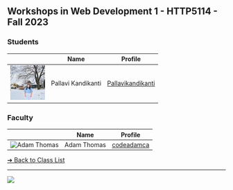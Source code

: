 <style>@import url("//readme.codeadam.ca/readme.css");</style>

## Workshops in Web Development 1 - HTTP5114 - Fall 2023

### Students

|                                       | Name        | Profile                          |
| ------------------------------------- | ----------- | -------------------------------- |
| ![Pallavi Kandikanti](images/GITHUB_Pallavikandikanti846.jpg) | Pallavi Kandikanti | [Pallavikandikanti](students/GITHUB_Pallavikandikanti846.markdown) |



### Faculty

|                                       | Name        | Profile                          |
| ------------------------------------- | ----------- | -------------------------------- |
| ![Adam Thomas](images/codeadamca.png) | Adam Thomas | [codeadamca](faculty/codeadamca) |

[&#10132; Back to Class List](/)

---

<a href="https://brickmmo.com">
<img src="https://brickmmo.com/images/brickmmo-logo-horizontal.jpg" width="100">
</a>
